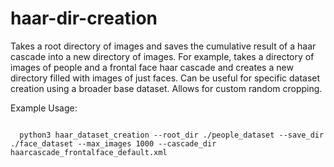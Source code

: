 # haar-dir-creation
Takes a root directory of images and saves the cumulative result of a haar cascade into a new directory of images.
For example, takes a directory of images of people and a frontal face haar cascade and creates a new directory filled with images of just faces. Can be useful for specific dataset creation using a broader base dataset. Allows for custom random cropping. 

Example Usage:

<code>
  python3 haar_dataset_creation --root_dir ./people_dataset --save_dir ./face_dataset --max_images 1000 --cascade_dir haarcascade_frontalface_default.xml
 </code>
